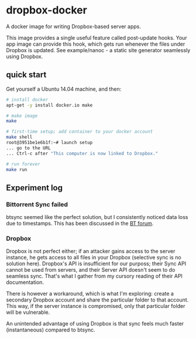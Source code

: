 # dropbox-docker

A docker image for writing Dropbox-based server apps.

This image provides a single useful feature called post-update hooks. Your app image can provide this hook, which gets run whenever the files under Dropbox is updated. See example/nanoc - a static site generator seamlessly using Dropbox.

## quick start

Get yourself a Ubuntu 14.04 machine, and then:

```bash
# install docker
apt-get -y install docker.io make

# make image
make

# first-time setup; add container to your docker account
make shell
root@3951be1e6b1f:~# launch setup
... go to the URL
... Ctrl-c after "This computer is now linked to Dropbox."

# run forever
make run
```

## Experiment log

### Bittorrent Sync failed

btsync seemed like the perfect solution, but I consistently noticed data loss due to timestamps. This has been discussed in the [BT forum](http://forum.bittorrent.com/topic/20104-reproducible-data-loss-same-as-old-file-overwriting-new-files/).

### Dropbox

Dropbox is not perfect either; if an attacker gains access to the server instance, he gets access to all files in your Dropbox (selective sync is no solution here). Dropbox's API is insufficient for our purposs; their Sync API cannot be used from servers, and their Server API doesn't seem to do seamless sync. That's what I gather from my cursory reading of their API documentation.

There is however a workaround, which is what I'm exploring: create a secondary Dropbox account and share the particular folder to that account. This way, if the server instance is compromised, only that particular folder will be vulnerable.

An unintended advantage of using Dropbox is that sync feels much faster (instantaneous) compared to btsync.
